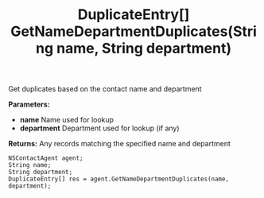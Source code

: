 ﻿---
uid: crmscript_ref_NSContactAgent_GetNameDepartmentDuplicates
title: DuplicateEntry[] GetNameDepartmentDuplicates(String name, String department)
intellisense: NSContactAgent.GetNameDepartmentDuplicates
keywords: NSContactAgent, GetNameDepartmentDuplicates
so.topic: reference
---

Get duplicates based on the contact name and department

**Parameters:**
 - **name** Name used for lookup
 - **department** Department used for lookup (if any)

**Returns:** Any records matching the specified name and department

```crmscript
NSContactAgent agent;
String name;
String department;
DuplicateEntry[] res = agent.GetNameDepartmentDuplicates(name, department);
```

